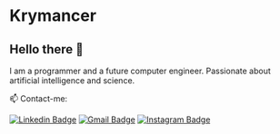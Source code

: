# Krymancer

## Hello there 👋

I am a programmer and a future computer engineer.
Passionate about artificial intelligence and science.

📫 Contact-me:

[![Linkedin Badge](https://user-images.githubusercontent.com/37513299/87187628-dbc8c280-c2c3-11ea-9d4d-35d3df4eb011.png)](https://www.linkedin.com/in/junior-nascm/)
[![Gmail Badge](https://user-images.githubusercontent.com/37513299/87187655-e84d1b00-c2c3-11ea-81c3-01ef30767656.png)](mailto:junior.nascm@gmail.com)
[![Instagram Badge](https://user-images.githubusercontent.com/37513299/87187653-e71bee00-c2c3-11ea-83ff-5f86db00ae15.png)](https://www.instagram.com/junior.nascm/)